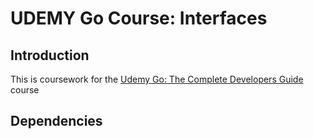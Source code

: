 # UDEMY Go Course: Interfaces

## Introduction

This is coursework for the [Udemy Go: The Complete Developers
Guide](https://www.udemy.com/course/go-the-complete-developers-guide) course

## Dependencies


